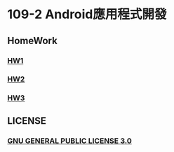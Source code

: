 # 109-2 Android應用程式開發

## HomeWork
### [HW1](./HW1)
### [HW2](./HW2)
### [HW3](./HW3)

## LICENSE
### [GNU GENERAL PUBLIC LICENSE 3.0](./LICENSE)
